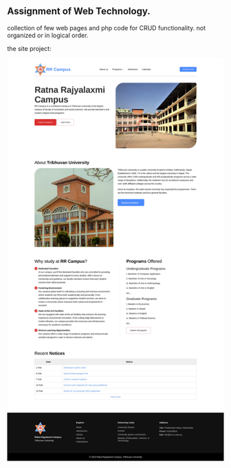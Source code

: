 ## Assignment of Web Technology.

collection of few web pages and php code for CRUD functionality.
not organized or in logical order.

the site project:

![](./site.webp)